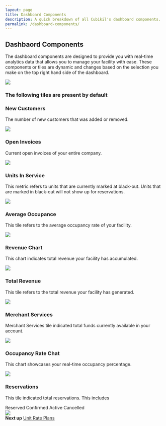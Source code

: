 ```yaml
---
layout: page
title: Dashboard Components
description: A quick breakdown of all Cubikil's dashboard components.
permalink: /dashboard-components/
---
```


<h2 class="mb-3 fs-2">Dashbaord Components</h2>

<p class="lead mb-4">The dashboard components are designed to provide you with real-time analytics data that allows you to manage your facility with ease. These components or tiles are dynamic and changes based on the selection you make on the top right hand side of the dashboard.  </p>

<img src="https://assets.cubikil.com/frontend/documentation/dashboard-date-switcher.jpeg" class="img-fluid rounded-3 shadow-sm mb-4" />

<h3 class="mb-3 fs-4" id="CompantDashboard">The following tiles are present by default</h3>


<h3 class="mb-3 fs-5">New Customers</h3>
<p class="lead mb-4">The number of new customers that was added or removed. </p>
<img src="https://assets.cubikil.com/frontend/documentation/dashboard-new-customers.jpeg" class="img-fluid rounded-3 shadow-sm mb-4" />

<h3 class="mb-3 fs-5">Open Invoices</h3>
<p class="lead mb-4">Current open invoices of your entire company.</p>
<img src="https://assets.cubikil.com/frontend/documentation/dashboard-open-invoices.jpeg" class="img-fluid rounded-3 shadow-sm mb-4" />

<h3 class="mb-3 fs-5">Units In Service</h3>
<p class="lead mb-4">This metric refers to units that are currently marked at black-out. Units that are marked in black-out will not show up for reservations. </p>
<img src="https://assets.cubikil.com/frontend/documentation/dashboard-units-in-service.jpeg" class="img-fluid rounded-3 shadow-sm mb-4" />

<h3 class="mb-3 fs-5">Average Occupance</h3>
<p class="lead mb-4">This tile refers to the average occupancy rate of your facility.</p>
<img src="https://assets.cubikil.com/frontend/documentation/dashboard-average-occupancy.jpeg" class="img-fluid rounded-3 shadow-sm mb-4" />

<h3 class="mb-3 fs-5">Revenue Chart</h3>
<p class="lead mb-4">This chart indicates total revenue your facility has accumulated.</p>
<img src="https://assets.cubikil.com/frontend/documentation/dashboard-revenue-chart.jpeg" class="img-fluid rounded-3 shadow-sm mb-4" />

<h3 class="mb-3 fs-5">Total Revenue</h3>
<p class="lead mb-4">This tile refers to the total revenue your facility has generated. </p>
<img src="https://assets.cubikil.com/frontend/documentation/dashboard-total-revenue.jpeg" class="img-fluid rounded-3 shadow-sm mb-4" />

<h3 class="mb-3 fs-5">Merchant Services</h3>
<p class="lead mb-4">Merchant Services tile indicated total funds currently available in your account.</p>
<img src="https://assets.cubikil.com/frontend/documentation/dashboard-merchant-services.jpeg" class="img-fluid rounded-3 shadow-sm mb-4" />

<h3 class="mb-3 fs-5">Occupancy Rate Chat</h3>
<p class="lead mb-4">This chart showcases your real-time occupancy percentage.</p>
<img src="https://assets.cubikil.com/frontend/documentation/dashboard-occupancy-rate.jpeg" class="img-fluid rounded-3 shadow-sm mb-4" />

<h3 class="mb-3 fs-5">Reservations</h3>
<p class="lead mb-2">This tile indicated total reservations. This includes</p>
<div class="d-flex flex-row gap-2 mb-4">
    <span class="bg-primary rounded text-white p-1 px-2">Reserved</span>
    <span class="bg-primary rounded text-white p-1 px-2">Confirmed</span>
    <span class="bg-primary rounded text-white p-1 px-2">Active</span>
    <span class="bg-primary rounded text-white p-1 px-2">Cancelled</span>
</div>
<img src="https://assets.cubikil.com/frontend/documentation/dashboard-reservations.jpeg" class="img-fluid rounded-3 shadow-sm mb-5" />

<div class="bg-light rounded-3 p-3 d-flex flex-row justify-content-between">
<b>Next up</b>
<span>
<a href="{{ "/unit-rate-plans/" | relative_url }}" class="text-decoration-none fw-bold">Unit Rate Plans</a>
</span>
</div>